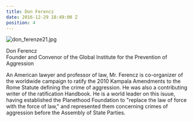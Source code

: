 ```yaml
---
title: Don Ferencz
date: 2016-12-29 18:49:00 Z
position: 4
---
```


![don_ferenze21.jpg](/uploads/don_ferenze21.jpg)

Don Ferencz <br> Founder and Convenor of the Global Institute for the Prevention of Aggression

 
An American lawyer and professor of law, Mr. Ferencz is co-organizer of the worldwide campaign to ratify the 2010 Kampala Amendments to the Rome Statute defining the crime of aggression. He was also a contributing writer of the ratification Handbook. He is a world leader on this isuue, having established the Planethood Foundation to "replace the law of force with the force of law," and represented them concerning crimes of aggression before the Assembly of State Parties.
